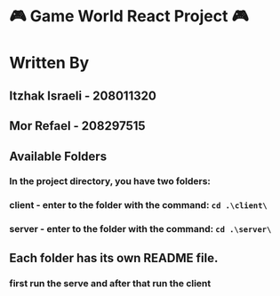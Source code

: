 # 🎮 Game World React Project 🎮

# Written By
## Itzhak Israeli - 208011320
## Mor Refael - 208297515

## Available Folders
### In the project directory, you have two folders:

### client - enter to the folder with the command: `cd .\client\ `
### server - enter to the folder with the command: `cd .\server\ `
## Each folder has its own README file.
### first run the serve and after that run the client
